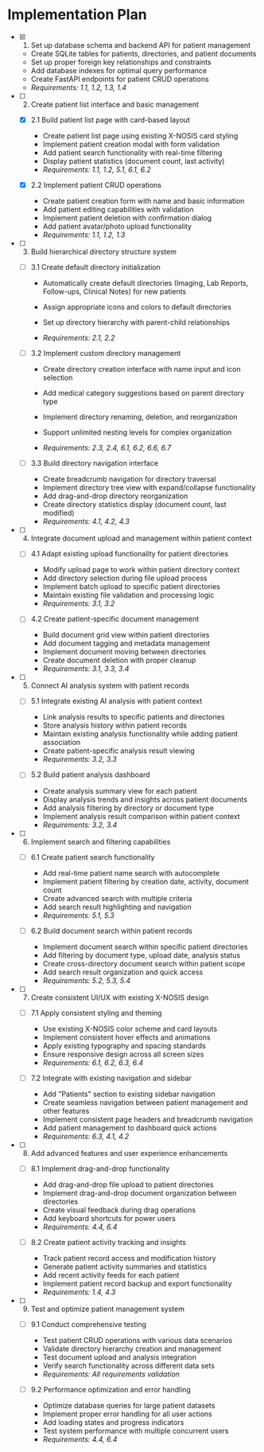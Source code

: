# Implementation Plan

- [x] 1. Set up database schema and backend API for patient management



  - Create SQLite tables for patients, directories, and patient documents
  - Set up proper foreign key relationships and constraints
  - Add database indexes for optimal query performance
  - Create FastAPI endpoints for patient CRUD operations
  - _Requirements: 1.1, 1.2, 1.3, 1.4_

- [ ] 2. Create patient list interface and basic management
  - [x] 2.1 Build patient list page with card-based layout

    - Create patient list page using existing X-NOSIS card styling
    - Implement patient creation modal with form validation
    - Add patient search functionality with real-time filtering
    - Display patient statistics (document count, last activity)
    - _Requirements: 1.1, 1.2, 5.1, 6.1, 6.2_


  - [x] 2.2 Implement patient CRUD operations







    - Create patient creation form with name and basic information
    - Add patient editing capabilities with validation
    - Implement patient deletion with confirmation dialog
    - Add patient avatar/photo upload functionality
    - _Requirements: 1.1, 1.2, 1.3_



- [ ] 3. Build hierarchical directory structure system
  - [ ] 3.1 Create default directory initialization
    - Automatically create default directories (Imaging, Lab Reports, Follow-ups, Clinical Notes) for new patients
    - Assign appropriate icons and colors to default directories



    - Set up directory hierarchy with parent-child relationships
    - _Requirements: 2.1, 2.2_

  - [ ] 3.2 Implement custom directory management
    - Create directory creation interface with name input and icon selection
    - Add medical category suggestions based on parent directory type
    - Implement directory renaming, deletion, and reorganization
    - Support unlimited nesting levels for complex organization

    - _Requirements: 2.3, 2.4, 6.1, 6.2, 6.6, 6.7_

  - [ ] 3.3 Build directory navigation interface


    - Create breadcrumb navigation for directory traversal
    - Implement directory tree view with expand/collapse functionality
    - Add drag-and-drop directory reorganization
    - Create directory statistics display (document count, last modified)
    - _Requirements: 4.1, 4.2, 4.3_



- [ ] 4. Integrate document upload and management within patient context
  - [ ] 4.1 Adapt existing upload functionality for patient directories
    - Modify upload page to work within patient directory context
    - Add directory selection during file upload process
    - Implement batch upload to specific patient directories
    - Maintain existing file validation and processing logic
    - _Requirements: 3.1, 3.2_

  - [ ] 4.2 Create patient-specific document management
    - Build document grid view within patient directories
    - Add document tagging and metadata management
    - Implement document moving between directories
    - Create document deletion with proper cleanup
    - _Requirements: 3.1, 3.3, 3.4_

- [ ] 5. Connect AI analysis system with patient records
  - [ ] 5.1 Integrate existing AI analysis with patient context
    - Link analysis results to specific patients and directories
    - Store analysis history within patient records
    - Maintain existing analysis functionality while adding patient association
    - Create patient-specific analysis result viewing
    - _Requirements: 3.2, 3.3_

  - [ ] 5.2 Build patient analysis dashboard
    - Create analysis summary view for each patient
    - Display analysis trends and insights across patient documents
    - Add analysis filtering by directory or document type
    - Implement analysis result comparison within patient context
    - _Requirements: 3.2, 3.4_

- [ ] 6. Implement search and filtering capabilities
  - [ ] 6.1 Create patient search functionality
    - Add real-time patient name search with autocomplete
    - Implement patient filtering by creation date, activity, document count
    - Create advanced search with multiple criteria
    - Add search result highlighting and navigation
    - _Requirements: 5.1, 5.3_

  - [ ] 6.2 Build document search within patient records
    - Implement document search within specific patient directories
    - Add filtering by document type, upload date, analysis status
    - Create cross-directory document search within patient scope
    - Add search result organization and quick access
    - _Requirements: 5.2, 5.3, 5.4_

- [ ] 7. Create consistent UI/UX with existing X-NOSIS design
  - [ ] 7.1 Apply consistent styling and theming
    - Use existing X-NOSIS color scheme and card layouts
    - Implement consistent hover effects and animations
    - Apply existing typography and spacing standards
    - Ensure responsive design across all screen sizes
    - _Requirements: 6.1, 6.2, 6.3, 6.4_

  - [ ] 7.2 Integrate with existing navigation and sidebar
    - Add "Patients" section to existing sidebar navigation
    - Create seamless navigation between patient management and other features
    - Implement consistent page headers and breadcrumb navigation
    - Add patient management to dashboard quick actions
    - _Requirements: 6.3, 4.1, 4.2_

- [ ] 8. Add advanced features and user experience enhancements
  - [ ] 8.1 Implement drag-and-drop functionality
    - Add drag-and-drop file upload to patient directories
    - Implement drag-and-drop document organization between directories
    - Create visual feedback during drag operations
    - Add keyboard shortcuts for power users
    - _Requirements: 4.4, 6.4_

  - [ ] 8.2 Create patient activity tracking and insights
    - Track patient record access and modification history
    - Generate patient activity summaries and statistics
    - Add recent activity feeds for each patient
    - Implement patient record backup and export functionality
    - _Requirements: 1.4, 4.3_

- [ ] 9. Test and optimize patient management system
  - [ ] 9.1 Conduct comprehensive testing
    - Test patient CRUD operations with various data scenarios
    - Validate directory hierarchy creation and management
    - Test document upload and analysis integration
    - Verify search functionality across different data sets
    - _Requirements: All requirements validation_

  - [ ] 9.2 Performance optimization and error handling
    - Optimize database queries for large patient datasets
    - Implement proper error handling for all user actions
    - Add loading states and progress indicators
    - Test system performance with multiple concurrent users
    - _Requirements: 4.4, 6.4_